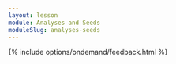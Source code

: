 ```yaml
---
layout: lesson
module: Analyses and Seeds
moduleSlug: analyses-seeds
---
```


{% include options/ondemand/feedback.html %}